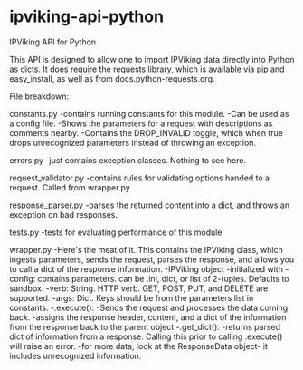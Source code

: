 ipviking-api-python
===================

IPViking API for Python

This API is designed to allow one to import IPViking data directly into Python as dicts. It does require the requests
library, which is available via pip and easy_install, as well as from docs.python-requests.org.

File breakdown:

constants.py
-contains running constants for this module. 
 -Can be used as a config file. 
 -Shows the parameters for a request with descriptions as comments nearby. 
 -Contains the DROP_INVALID toggle, which when true drops unrecognized parameters instead of throwing an exception.

errors.py
-just contains exception classes. Nothing to see here.

request_validator.py
-contains rules for validating options handed to a request. Called from wrapper.py

response_parser.py
-parses the returned content into a dict, and throws an exception on bad responses.

tests.py
-tests for evaluating performance of this module

wrapper.py
-Here's the meat of it. This contains the IPViking class, which ingests parameters, sends the request, parses the
response, and allows you to call a dict of the response information.
  -IPViking object
    -initialized with 
      -config: contains parameters. can be .ini, dict, or list of 2-tuples. Defaults to sandbox.
      -verb: String. HTTP verb. GET, POST, PUT, and DELETE are supported.
      -args: Dict. Keys should be from the parameters list in constants.
    -.execute():
      -Sends the request and processes the data coming back.
      -assigns the response header, content, and a dict of the information from the response back to the parent object
    -.get_dict():
      -returns parsed dict of information from a response. Calling this prior to calling .execute() will raise an error.
	-for more data, look at the ResponseData object- it includes unrecognized information.